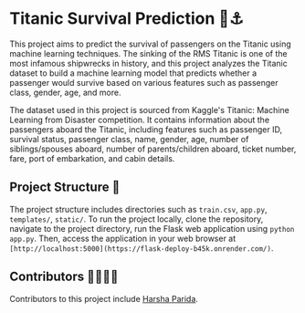 # Titanic Survival Prediction 🚢⚓️

This project aims to predict the survival of passengers on the Titanic using machine learning techniques. The sinking of the RMS Titanic is one of the most infamous shipwrecks in history, and this project analyzes the Titanic dataset to build a machine learning model that predicts whether a passenger would survive based on various features such as passenger class, gender, age, and more.

The dataset used in this project is sourced from Kaggle's Titanic: Machine Learning from Disaster competition. It contains information about the passengers aboard the Titanic, including features such as passenger ID, survival status, passenger class, name, gender, age, number of siblings/spouses aboard, number of parents/children aboard, ticket number, fare, port of embarkation, and cabin details.

## Project Structure 📂

The project structure includes directories such as `train.csv`, `app.py`, `templates/`, `static/`. To run the project locally, clone the repository, navigate to the project directory, run the Flask web application using `python app.py`. Then, access the application in your web browser at `[http://localhost:5000](https://flask-deploy-b45k.onrender.com/)`.

## Contributors 👨‍💻👩‍💻

Contributors to this project include [Harsha Parida](https://github.com/harshaparida).

